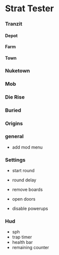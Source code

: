 # Strat Tester

### Tranzit

#### Depot

#### Farm

#### Town

### Nuketown

### Mob

### Die Rise

### Buried

### Origins

### general

- add mod menu

### Settings

- start round
- round delay

- remove boards
- open doors
- disable powerups

### Hud

- sph
- trap timer
- health bar
- remaining counter